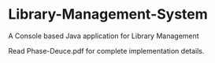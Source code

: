 # Library-Management-System
A Console based Java application for Library Management

Read Phase-Deuce.pdf for complete implementation details.
